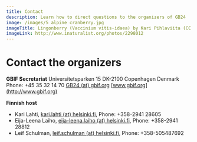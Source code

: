 ```yaml
---
title: Contact
description: Learn how to direct questions to the organizers of GB24
image: /images/5 alpine cranberry.jpg
imageTitle: Lingonberry (Vaccinium vitis-idaea) by Kari Pihlaviita (CC BY-NC 4.0)
imageLink: http://www.inaturalist.org/photos/2298012
---
```


# Contact the organizers

**GBIF Secretariat**
Universitetsparken 15
DK-2100 Copenhagen
Denmark
Phone: +45 35 32 14 70
[GB24 (at) gbif.org](mailto:GB24@gbif.org)
[www.gbif.org](http://www.gbif.org)

**Finnish host**
- Kari Lahti, [kari.lahti (at) helsinki.fi](mailto:kari.lahti@helsinki.fi), Phone: +358-2941 28605
- Eija-Leena Laiho, [eija-leena.laiho (at) helsinki.fi](mailto:eija-leena.laiho@helsinki.fi), Phone: +358-2941 28812
- Leif Schulman, [leif.schulman (at) helsinki.fi](leif.schulman@helsinki.fi), Phone: +358-505487692


